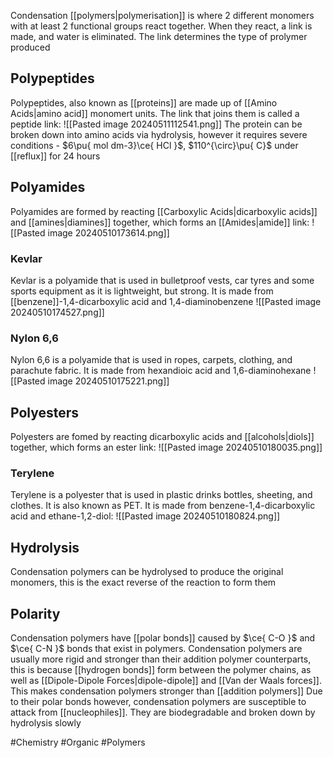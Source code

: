 Condensation [[polymers|polymerisation]] is where 2 different monomers with at least 2 functional groups react together. When they react, a link is made, and water is eliminated. The link determines the type of prolymer produced
## Polypeptides
Polypeptides, also known as [[proteins]] are made up of [[Amino Acids|amino acid]] monomert units. The link that joins them is called a peptide link:
![[Pasted image 20240511112541.png]]
The protein can be broken down into amino acids via hydrolysis, however it requires severe conditions - $6\pu{ mol dm-3}\ce{ HCl }$, $110^{\circ}\pu{ C}$ under [[reflux]] for 24 hours 
## Polyamides
Polyamides are formed by reacting [[Carboxylic Acids|dicarboxylic acids]] and [[amines|diamines]] together, which forms an [[Amides|amide]] link:
![[Pasted image 20240510173614.png]]
### Kevlar
Kevlar is a polyamide that is used in bulletproof vests, car tyres and some sports equipment as it is lightweight, but strong. It is made from [[benzene]]-1,4-dicarboxylic acid and 1,4-diaminobenzene
![[Pasted image 20240510174527.png]]
### Nylon 6,6
Nylon 6,6 is a polyamide that is used in ropes, carpets, clothing, and parachute fabric. It is made from hexandioic acid and 1,6-diaminohexane
![[Pasted image 20240510175221.png]]
## Polyesters
Polyesters are fomed by reacting dicarboxylic acids and [[alcohols|diols]] together, which forms an ester link:
![[Pasted image 20240510180035.png]]
### Terylene
Terylene is a polyester that is used in plastic drinks bottles, sheeting, and clothes. It is also known as PET. It is made from benzene-1,4-dicarboxylic acid and ethane-1,2-diol:
![[Pasted image 20240510180824.png]]
## Hydrolysis
Condensation polymers can be hydrolysed to produce the original monomers, this is the exact reverse of the reaction to form them
## Polarity
Condensation polymers have [[polar bonds]] caused by $\ce{ C-O }$ and $\ce{ C-N }$ bonds that exist in polymers. Condensation polymers are usually more rigid and stronger than their addition polymer counterparts, this is because [[hydrogen bonds]] form between the polymer chains, as well as [[Dipole-Dipole Forces|dipole-dipole]] and [[Van der Waals forces]]. This makes condensation polymers stronger than [[addition polymers]]
Due to their polar bonds however, condensation polymers are susceptible to attack from [[nucleophiles]]. They are biodegradable and broken down by hydrolysis slowly

#Chemistry #Organic #Polymers 